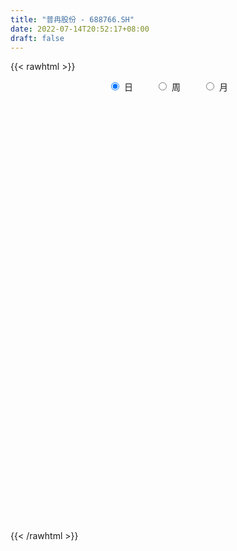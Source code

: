 ```yaml
---
title: "普冉股份 - 688766.SH"
date: 2022-07-14T20:52:17+08:00
draft: false
---
```

{{< rawhtml >}}
    <div style="text-align: center">
        <label style="padding: 1rem;"><input style="margin-right: .5rem" type="radio" name="period" value="D" checked onclick="period_change(this)">日</label>
        <label style="padding: 1rem;"><input style="margin-right: .5rem" type="radio" name="period" value="W" onclick="period_change(this)">周</label>
        <label style="padding: 1rem;"><input style="margin-right: .5rem" type="radio" name="period" value="M" onclick="period_change(this)">月</label>
    </div>
    <div id="chart" style="height: 700px;"></div> 
    <script type="text/javascript">
        const D_v = [58268.65,28250.12,22724.33,15409.03,8534.35,14349.78,13867.35,7888.8,6622.65,7757.82,9914.15,5006.06,3383.09,9849.61,11875.42,7345.48,6324.78,6474.68,5242.93,4805.87,4175.47,4387.93,6391.61,6689.88,4238.84,5839.35,2934.41,4165.3,3886.1,6760.62,4770.21,7219.35,5607.62,5137.59,5989.98,8563.42,3699.41,4853.11,4721.84,5753.13,4422.04,11821.78,9132.47,16694.1,10404.24,5970.21,5578.77,6346.5,5115.66,6360.75,4194.41,4963.74,2966.37,5826.07,3930.44,4752.29,3468.2,5980.26,5786.83,3318.81,6489.21,3609.24,3132.94,3223.75,3327.46,4373.76,3975.31,2982.26,4055.14,3986.12,2927.8,2574.61,3000.36,2541.98,1661.28,4690.48,1996.5,3248.9,1949.88,1575.36,2856.52,2101.0,2154.35,1673.81,1792.51,2553.19,3161.26,2450.57,3401.6,3051.29,2714.73,2102.92,1855.33,2385.57,2787.82,2571.89,4621.93,3447.98,4670.73,2388.3,2896.95,5318.82,2497.03,2058.15,1934.62,3176.71,3413.31,1616.71,3012.43,2032.31,2437.03,2145.66,1676.96,2399.94,1377.96,2557.17,2073.32,1860.48,2718.51,10957.35,7691.69,3714.82,3191.19,4531.07,2477.22,2040.88,2582.5,3057.42,3673.4,4067.77,5267.3,3077.58,3204.6,2721.87,5568.29,4195.87,2424.45,7485.88,3440.18,2317.79,2362.52,3115.82,2555.03,1964.69,2246.5,2050.48,5873.83,2908.66,4347.24,5238.17,3774.84,3700.86,3988.28,9362.57,5390.87,2520.39,2556.45,2705.76,4145.79,4696.58,3841.88,9533.49,8629.32,3742.83,4325.99,4444.35,2335.61,1575.22,2547.8,3596.74,2466.88,3166.27,2913.24,2287.08,1383.1,3557.97,2224.75,1431.84,2423.58,1719.12,4388.53,2009.73,2132.02,5470.42,4927.0,7152.61,7643.23,4333.56,3320.94,2951.75,2205.23,2354.81,3911.39,3095.48,3615.81,2585.14,3011.75,2648.26,2808.34,3700.94,3485.98,3224.49,4232.06,5576.32,3487.24,2895.41,4197.13,2866.72,2935.86,2290.79,2074.09,2369.14,3775.21,2804.8,2157.49]
const D_histogram = [0.0,0.1212535613,2.4497655701,2.7277032913,2.0512291607,0.3484858942,-2.9243756701,-5.6501884372,-6.1185372698,-5.3070384842,-5.8961535759,-6.2052071644,-5.9427043928,-8.1180292231,-8.4577120936,-9.8510429253,-10.3912581724,-10.5566289873,-10.0292992289,-9.0496085076,-8.1757730872,-6.6909123662,-6.3419808224,-6.0566480672,-5.03949918,-4.6316847406,-3.7837905758,-2.2319325381,-0.7643838731,1.5751549619,3.6585405174,6.1702826308,7.8194326126,7.507094917,6.521726021,5.1972532583,4.2877139587,3.7699658666,3.8941341787,4.7696574896,3.8614678229,5.590191719,7.162472056,9.7019845329,10.5373786441,10.8207864446,10.6344611368,9.638915125,8.8683786849,9.2609911716,9.01673728,8.3451394526,7.5884408349,5.2206491347,2.9457302829,2.7688568708,2.4325799886,3.52095458,4.1148917584,3.9078585996,3.4221862644,2.7871863028,1.9859703082,1.7849425496,1.1037562971,0.5836639287,-0.8101850695,-1.7175938652,-3.3445945655,-5.4177768341,-6.2430479056,-6.3243876683,-6.4504537851,-6.4549695267,-6.1149948188,-6.6459706518,-6.723232488,-7.0576986461,-7.4189243898,-7.2690430556,-6.3491190575,-5.8903401314,-5.6584705384,-5.4174718213,-4.4301141058,-3.8283755102,-2.5555870459,-1.5989235589,-1.6188952979,-1.8901637703,-1.8524117598,-1.4879024881,-0.9796155843,-1.0265700125,-0.2220710947,0.0335691705,1.3420882397,2.5017837061,3.4761771321,3.7616924111,3.9052361019,2.1156312396,0.9130336216,-0.4331225062,-1.3318344786,-1.6153228552,-2.3638550055,-2.6017249182,-3.1673786526,-2.806498225,-2.6527901211,-2.6737028385,-2.3935466795,-1.6939628373,-1.0029803686,-0.162425237,0.1410635459,0.7190262857,0.4925859915,3.230988333,3.9013279568,4.4803253889,4.9110917803,5.4193914938,5.2269991928,4.4710689311,3.924238129,2.4675388864,1.4902532565,1.5288218936,1.4219410104,1.4304736911,0.4265664966,-0.4346573172,-0.7818737584,-0.8967030102,-1.2662462154,0.4259755998,1.5211337187,2.1728906139,2.2868044647,2.0058381782,1.0995142818,0.342734756,0.2367766461,0.1978638908,1.505719459,1.8160477142,2.6058435281,3.4956562797,3.1356987937,3.3800410411,2.2053120954,-0.1564963364,-3.0545754653,-4.5772108251,-5.7799262746,-6.7046238166,-7.7876174456,-8.3975283463,-9.0184632259,-10.7674474016,-10.1926924844,-9.6514838238,-8.1950877808,-6.3867498369,-4.9307332609,-3.7389355433,-2.1610696732,-0.3392405058,1.1004281518,2.8933117441,3.6678579521,4.2069962936,4.4241646262,5.0300719018,5.4343547218,5.8037666931,5.1142391192,0.483552617,-2.8446984855,-4.7397776023,-5.435611378,-4.7240098101,-3.6628654656,-1.9161808154,-0.3120237598,0.7984155136,1.4698099802,1.5939014165,1.921306043,2.1478320709,1.8259374826,1.7371641904,1.9783577993,2.1826627178,2.4700535263,2.4601647397,2.0744249872,2.3480096192,2.7598819995,2.9810220357,3.2633389666,3.1463100687,3.1340452772,2.8127164952,2.095593407,1.4663445145,1.2204843032,0.9078575684,0.7476679013,0.4153002012,-0.2522921193,-0.7932060468,-0.8295255938]
const D_fast = [0.0,0.1515669516,3.0925203529,4.052383897,3.8887170566,2.2730952636,-1.7308602182,-5.8692200947,-7.8672032446,-8.3824640801,-10.4456175657,-12.3059729454,-13.529146272,-17.733978408,-20.1880893019,-24.0441808649,-27.1822106552,-29.986738717,-31.9667337658,-33.2494451713,-34.4195530227,-34.6074203932,-35.8439840551,-37.0728133166,-37.3155392245,-38.0656459702,-38.1636994494,-37.1698245462,-35.8933718495,-33.160044274,-30.1620235892,-26.107710818,-22.5037026832,-20.9392666495,-20.2942040402,-20.3193634883,-20.1569742982,-19.7322309236,-18.634529067,-16.5665913836,-16.5094140946,-13.3831422687,-10.0202439178,-5.0552353076,-1.5854965354,1.4031078762,3.8753978526,5.2895806221,6.7361388532,9.4439991328,11.4539295612,12.8686165969,14.009028188,12.9463987714,11.4079124904,11.9232532959,12.1951214109,14.1637346472,15.7863947652,16.5563262564,16.9262004872,16.9879971013,16.6832736838,16.9284815626,16.5232343843,16.1490579981,14.5526627325,13.2158554706,10.7527061289,7.3250796518,4.9390466038,3.2766099241,1.537930361,-0.0803277623,-1.269101759,-3.461570255,-5.2196402132,-7.3185310328,-9.534487874,-11.2018673037,-11.86922307,-12.8830291767,-14.0657772184,-15.1791464565,-15.2993172675,-15.6546725494,-15.0207808467,-14.4638482494,-14.8885438128,-15.6323532278,-16.0577041572,-16.0651705076,-15.8017874999,-16.1053844312,-15.356403287,-15.0923707292,-13.4483296,-11.6631882071,-9.8197504981,-8.5938121164,-7.4739594,-8.7346564525,-9.708995665,-11.1634324194,-12.3951030114,-13.0824221018,-14.4219180035,-15.3102191457,-16.6677175432,-17.0084616719,-17.5179510983,-18.2072895253,-18.5255200363,-18.2494269034,-17.8091895268,-17.0092407045,-16.670486035,-15.9127667238,-16.0160605202,-12.4699110955,-10.8242394824,-9.1251607031,-7.4666213667,-5.6034737798,-4.4891162826,-4.1272793114,-3.6930505812,-4.5328651022,-5.1375874181,-4.7168133075,-4.4682089382,-4.1020578347,-4.9993234051,-5.9692115482,-6.511896429,-6.8509014333,-7.5370061924,-5.7382904773,-4.2628489286,-3.0678693799,-2.382254413,-2.1617611549,-2.7932064809,-3.4643023177,-3.511066266,-3.5005130487,-1.8162276158,-1.0518874319,0.389369264,2.1530960855,2.5770632979,3.6664158056,3.0430148837,0.6420823679,-3.0196406274,-5.6865786934,-8.3342757116,-10.9351292078,-13.9650271981,-16.6743201855,-19.5498708714,-23.9907168975,-25.9641351015,-27.8357973969,-28.428173299,-28.2165228143,-27.9931895535,-27.7361257218,-26.6985272699,-24.9615082291,-23.2467325335,-20.7305210052,-19.0390103092,-17.4481228943,-16.1249134052,-14.2614881541,-12.4986166536,-10.6782630091,-10.0892308031,-14.5990291511,-18.638454875,-21.7184783923,-23.7732150125,-24.2426158972,-24.0971879191,-22.8295484728,-21.303397357,-19.9933542053,-18.9545072436,-18.4319404532,-17.624209316,-16.8607252703,-16.7261354879,-16.3806177326,-15.6448346738,-14.8948640759,-13.9899598858,-13.3848074875,-13.2519409932,-12.3913539564,-11.2895110762,-10.3231155311,-9.2249638586,-8.5554152393,-7.7841687115,-7.4023183697,-7.5955431062,-7.85820587,-7.7989450056,-7.8846073482,-7.85788004,-8.0864226898,-8.8170880401,-9.5563034793,-9.8000044247]
const D_slow = [0.0,0.0303133903,0.6427547828,1.3246806057,1.8374878958,1.9246093694,1.1935154519,-0.2190316574,-1.7486659749,-3.0754255959,-4.5494639899,-6.100765781,-7.5864418792,-9.615949185,-11.7303772084,-14.1931379397,-16.7909524828,-19.4301097296,-21.9374345368,-24.1998366637,-26.2437799355,-27.9165080271,-29.5020032327,-31.0161652495,-32.2760400445,-33.4339612296,-34.3799088736,-34.9378920081,-35.1289879764,-34.7351992359,-33.8205641066,-32.2779934489,-30.3231352957,-28.4463615665,-26.8159300612,-25.5166167466,-24.4446882569,-23.5021967903,-22.5286632456,-21.3362488732,-20.3708819175,-18.9733339877,-17.1827159737,-14.7572198405,-12.1228751795,-9.4176785683,-6.7590632842,-4.3493345029,-2.1322398317,0.1830079612,2.4371922812,4.5234771443,6.4205873531,7.7257496367,8.4621822075,9.1543964251,9.7625414223,10.6427800673,11.6715030069,12.6484676568,13.5040142229,14.2008107985,14.6973033756,15.143539013,15.4194780873,15.5653940694,15.3628478021,14.9334493358,14.0973006944,12.7428564859,11.1820945095,9.6009975924,7.9883841461,6.3746417644,4.8458930597,3.1844003968,1.5035922748,-0.2608323867,-2.1155634842,-3.9328242481,-5.5201040125,-6.9926890453,-8.4073066799,-9.7616746352,-10.8692031617,-11.8262970392,-12.4651938007,-12.8649246905,-13.2696485149,-13.7421894575,-14.2052923975,-14.5772680195,-14.8221719156,-15.0788144187,-15.1343321924,-15.1259398997,-14.7904178398,-14.1649719133,-13.2959276302,-12.3555045274,-11.379195502,-10.8502876921,-10.6220292867,-10.7303099132,-11.0632685328,-11.4670992466,-12.058062998,-12.7084942275,-13.5003388907,-14.2019634469,-14.8651609772,-15.5335866868,-16.1319733567,-16.555464066,-16.8062091582,-16.8468154675,-16.811549581,-16.6317930095,-16.5086465117,-15.7008994284,-14.7255674392,-13.605486092,-12.3777131469,-11.0228652735,-9.7161154753,-8.5983482425,-7.6172887103,-7.0004039887,-6.6278406746,-6.2456352011,-5.8901499486,-5.5325315258,-5.4258899016,-5.5345542309,-5.7300226706,-5.9541984231,-6.270759977,-6.164266077,-5.7839826473,-5.2407599939,-4.6690588777,-4.1675993331,-3.8927207627,-3.8070370737,-3.7478429122,-3.6983769395,-3.3219470747,-2.8679351462,-2.2164742641,-1.3425601942,-0.5586354958,0.2863747645,0.8377027883,0.7985787042,0.0349348379,-1.1093678683,-2.554349437,-4.2305053911,-6.1774097525,-8.2767918391,-10.5314076456,-13.223269496,-15.7714426171,-18.184313573,-20.2330855182,-21.8297729774,-23.0624562927,-23.9971901785,-24.5374575968,-24.6222677232,-24.3471606853,-23.6238327493,-22.7068682613,-21.6551191879,-20.5490780313,-19.2915600559,-17.9329713754,-16.4820297021,-15.2034699223,-15.0825817681,-15.7937563895,-16.9787007901,-18.3376036346,-19.5186060871,-20.4343224535,-20.9133676573,-20.9913735973,-20.7917697189,-20.4243172238,-20.0258418697,-19.545515359,-19.0085573412,-18.5520729706,-18.117781923,-17.6231924732,-17.0775267937,-16.4600134121,-15.8449722272,-15.3263659804,-14.7393635756,-14.0493930757,-13.3041375668,-12.4883028252,-11.701725308,-10.9182139887,-10.2150348649,-9.6911365131,-9.3245503845,-9.0194293087,-8.7924649166,-8.6055479413,-8.501722891,-8.5647959208,-8.7630974325,-8.9704788309]
const D_data = [['2021-08-23', 423.0, 485.1, 415.0, 498.0],['2021-08-24', 484.0, 487.0, 466.66, 512.99],['2021-08-25', 474.0, 522.4, 472.66, 536.0],['2021-08-26', 519.0, 505.99, 488.89, 528.0],['2021-08-27', 500.11, 495.09, 490.8, 507.56],['2021-08-30', 499.99, 477.0, 472.0, 514.95],['2021-08-31', 464.0, 443.0, 440.0, 478.0],['2021-09-01', 438.28, 430.2, 423.0, 449.8],['2021-09-02', 430.11, 444.96, 426.07, 445.25],['2021-09-03', 440.06, 457.0, 432.1, 466.0],['2021-09-06', 457.0, 435.0, 433.3, 469.98],['2021-09-07', 435.42, 430.45, 423.53, 438.55],['2021-09-08', 431.0, 431.63, 429.11, 437.77],['2021-09-09', 428.34, 389.0, 388.5, 428.34],['2021-09-10', 386.0, 397.0, 375.08, 409.78],['2021-09-13', 390.19, 369.88, 368.88, 391.0],['2021-09-14', 370.0, 364.98, 363.68, 375.0],['2021-09-15', 365.0, 356.76, 353.6, 366.93],['2021-09-16', 359.74, 355.2, 350.3, 364.99],['2021-09-17', 357.5, 354.0, 351.0, 361.59],['2021-09-22', 347.0, 347.18, 345.0, 356.0],['2021-09-23', 347.28, 351.4, 345.48, 355.84],['2021-09-24', 351.0, 332.8, 332.1, 354.55],['2021-09-27', 334.5, 324.42, 318.0, 337.0],['2021-09-28', 328.0, 328.15, 321.02, 338.21],['2021-09-29', 327.0, 315.8, 313.1, 327.0],['2021-09-30', 318.23, 316.5, 315.0, 320.6],['2021-10-08', 318.8, 324.47, 318.01, 332.66],['2021-10-11', 329.0, 325.4, 318.0, 329.8],['2021-10-12', 319.9, 342.0, 316.88, 346.54],['2021-10-13', 338.1, 348.0, 333.3, 349.0],['2021-10-14', 346.1, 365.07, 346.0, 369.55],['2021-10-15', 366.0, 366.7, 355.8, 372.7],['2021-10-18', 363.0, 347.7, 345.22, 365.07],['2021-10-19', 347.0, 337.43, 335.12, 350.5],['2021-10-20', 337.98, 327.88, 321.44, 341.05],['2021-10-21', 326.95, 327.26, 324.02, 329.0],['2021-10-22', 327.0, 328.11, 327.0, 336.99],['2021-10-25', 332.04, 334.88, 315.0, 335.5],['2021-10-26', 332.0, 347.36, 332.0, 348.98],['2021-10-27', 346.0, 325.4, 322.0, 346.79],['2021-10-28', 334.0, 361.67, 333.01, 365.64],['2021-10-29', 357.0, 371.21, 356.98, 382.0],['2021-11-01', 408.0, 398.99, 385.0, 415.0],['2021-11-02', 397.35, 393.0, 390.5, 409.49],['2021-11-03', 392.35, 396.16, 389.02, 403.9],['2021-11-04', 396.01, 398.0, 388.28, 399.55],['2021-11-05', 402.0, 392.0, 391.55, 416.5],['2021-11-08', 387.97, 397.0, 377.7, 397.92],['2021-11-09', 394.0, 417.7, 392.02, 417.88],['2021-11-10', 417.78, 417.65, 407.0, 419.95],['2021-11-11', 414.0, 417.28, 411.0, 428.0],['2021-11-12', 413.5, 419.52, 409.09, 423.0],['2021-11-15', 422.85, 397.0, 393.07, 422.85],['2021-11-16', 395.97, 390.0, 388.35, 403.5],['2021-11-17', 393.0, 413.2, 390.02, 413.75],['2021-11-18', 412.82, 413.25, 409.18, 422.82],['2021-11-19', 411.11, 437.0, 411.1, 437.99],['2021-11-22', 434.93, 440.03, 433.1, 447.8],['2021-11-23', 439.99, 436.0, 432.0, 447.0],['2021-11-24', 435.99, 435.44, 433.0, 458.6],['2021-11-25', 431.94, 435.0, 430.0, 447.33],['2021-11-26', 433.97, 433.0, 425.27, 438.58],['2021-11-29', 427.07, 441.45, 425.58, 442.99],['2021-11-30', 443.18, 436.38, 432.63, 448.8],['2021-12-01', 436.29, 438.03, 433.3, 458.28],['2021-12-02', 439.5, 424.0, 423.0, 439.51],['2021-12-03', 426.7, 425.0, 423.58, 438.8],['2021-12-06', 425.0, 409.14, 403.9, 425.0],['2021-12-07', 412.0, 391.9, 389.0, 412.93],['2021-12-08', 396.88, 396.7, 391.2, 401.8],['2021-12-09', 396.81, 400.0, 395.42, 403.33],['2021-12-10', 397.78, 395.0, 393.69, 407.0],['2021-12-13', 394.6, 392.01, 390.8, 397.45],['2021-12-14', 392.09, 392.99, 390.69, 395.44],['2021-12-15', 389.98, 377.0, 375.99, 393.99],['2021-12-16', 379.88, 376.0, 373.3, 379.99],['2021-12-17', 376.75, 366.21, 363.0, 377.66],['2021-12-20', 363.85, 358.0, 357.0, 369.48],['2021-12-21', 357.98, 357.5, 352.75, 361.58],['2021-12-22', 358.51, 363.91, 356.18, 368.88],['2021-12-23', 364.53, 356.06, 355.0, 364.53],['2021-12-24', 356.38, 349.35, 346.74, 356.38],['2021-12-27', 348.0, 345.0, 344.0, 353.97],['2021-12-28', 345.51, 352.26, 345.51, 353.65],['2021-12-29', 350.0, 346.8, 341.18, 351.97],['2021-12-30', 346.0, 356.0, 346.0, 359.0],['2021-12-31', 355.0, 354.61, 351.57, 357.71],['2022-01-04', 354.56, 341.75, 338.0, 357.5],['2022-01-05', 339.36, 334.47, 332.0, 343.88],['2022-01-06', 333.5, 334.21, 327.72, 337.26],['2022-01-07', 333.86, 336.0, 333.45, 339.9],['2022-01-10', 335.01, 337.08, 326.11, 338.0],['2022-01-11', 337.08, 328.43, 328.0, 338.88],['2022-01-12', 330.91, 338.5, 330.69, 339.05],['2022-01-13', 337.0, 332.26, 330.1, 338.26],['2022-01-14', 330.0, 348.12, 329.08, 353.35],['2022-01-17', 347.95, 352.43, 345.28, 355.91],['2022-01-18', 352.55, 356.34, 351.0, 368.68],['2022-01-19', 352.18, 352.2, 348.5, 356.2],['2022-01-20', 349.0, 352.97, 349.0, 365.2],['2022-01-21', 357.48, 325.1, 323.1, 357.48],['2022-01-24', 324.0, 324.02, 315.01, 325.91],['2022-01-25', 320.35, 313.97, 313.2, 327.81],['2022-01-26', 318.9, 311.22, 307.1, 319.8],['2022-01-27', 315.0, 312.93, 310.99, 324.08],['2022-01-28', 313.0, 301.02, 298.94, 319.16],['2022-02-07', 306.51, 300.98, 298.02, 307.38],['2022-02-08', 299.89, 290.5, 284.09, 299.9],['2022-02-09', 290.0, 297.18, 288.88, 298.59],['2022-02-10', 297.18, 291.71, 287.0, 299.09],['2022-02-11', 291.71, 285.57, 284.1, 291.71],['2022-02-14', 284.0, 285.75, 276.99, 285.88],['2022-02-15', 285.69, 289.69, 283.41, 291.88],['2022-02-16', 293.0, 289.89, 286.8, 293.99],['2022-02-17', 287.28, 293.05, 287.2, 298.55],['2022-02-18', 290.5, 287.01, 284.33, 292.0],['2022-02-21', 287.87, 290.8, 285.61, 292.99],['2022-02-22', 290.5, 279.79, 278.0, 290.5],['2022-02-23', 284.46, 322.97, 280.0, 325.38],['2022-02-24', 317.0, 306.99, 301.52, 319.87],['2022-02-25', 311.69, 310.58, 309.0, 316.98],['2022-02-28', 308.75, 313.38, 308.75, 318.0],['2022-03-01', 312.11, 319.38, 308.0, 322.53],['2022-03-02', 316.81, 314.25, 310.03, 318.77],['2022-03-03', 314.9, 307.2, 307.11, 316.6],['2022-03-04', 306.91, 308.5, 304.32, 315.32],['2022-03-07', 305.62, 293.18, 291.62, 307.51],['2022-03-08', 293.0, 293.2, 285.84, 304.67],['2022-03-09', 294.76, 303.68, 288.53, 304.67],['2022-03-10', 313.0, 301.99, 301.42, 316.0],['2022-03-11', 297.95, 303.5, 290.95, 303.81],['2022-03-14', 300.0, 288.07, 286.51, 304.79],['2022-03-15', 283.01, 284.01, 279.01, 293.4],['2022-03-16', 286.88, 285.88, 267.32, 289.98],['2022-03-17', 295.0, 286.03, 285.51, 295.44],['2022-03-18', 284.68, 279.78, 276.0, 284.68],['2022-03-21', 286.66, 307.99, 286.0, 313.82],['2022-03-22', 305.37, 308.0, 305.08, 311.87],['2022-03-23', 307.38, 307.88, 305.08, 309.9],['2022-03-24', 304.88, 304.3, 301.91, 307.66],['2022-03-25', 307.0, 299.99, 298.5, 314.5],['2022-03-28', 297.14, 289.6, 289.01, 299.38],['2022-03-29', 289.6, 286.99, 285.2, 293.03],['2022-03-30', 289.26, 292.5, 286.33, 293.4],['2022-03-31', 290.0, 292.59, 285.0, 294.87],['2022-04-01', 290.09, 313.1, 286.15, 322.54],['2022-04-06', 309.6, 305.88, 302.58, 314.88],['2022-04-07', 301.11, 316.29, 301.11, 321.99],['2022-04-08', 316.29, 324.3, 311.05, 332.8],['2022-04-11', 324.2, 312.6, 312.6, 324.2],['2022-04-12', 311.11, 322.46, 306.38, 323.96],['2022-04-13', 320.73, 304.47, 303.66, 327.98],['2022-04-14', 305.09, 280.93, 267.0, 308.8],['2022-04-15', 272.0, 258.7, 258.3, 272.0],['2022-04-18', 250.0, 260.8, 250.0, 264.87],['2022-04-19', 258.3, 252.99, 252.01, 262.18],['2022-04-20', 253.0, 245.2, 245.2, 256.8],['2022-04-21', 243.98, 231.2, 231.2, 247.85],['2022-04-22', 231.49, 225.0, 218.23, 232.0],['2022-04-25', 220.0, 213.18, 213.0, 228.33],['2022-04-26', 217.0, 182.96, 181.07, 217.98],['2022-04-27', 178.83, 198.41, 175.0, 199.27],['2022-04-28', 195.01, 190.62, 187.01, 196.0],['2022-04-29', 193.99, 197.6, 189.12, 200.55],['2022-05-05', 195.68, 202.01, 195.68, 209.94],['2022-05-06', 198.0, 198.7, 195.0, 203.8],['2022-05-09', 196.78, 195.73, 195.19, 200.41],['2022-05-10', 192.03, 202.25, 191.88, 205.4],['2022-05-11', 203.52, 210.02, 201.3, 216.29],['2022-05-12', 206.59, 210.89, 205.55, 213.0],['2022-05-13', 210.95, 222.27, 207.2, 224.0],['2022-05-16', 222.22, 215.8, 213.67, 222.88],['2022-05-17', 215.5, 216.41, 211.18, 220.79],['2022-05-18', 216.97, 214.88, 213.0, 218.55],['2022-05-19', 213.8, 222.94, 211.08, 223.0],['2022-05-20', 222.88, 224.7, 219.4, 226.85],['2022-05-23', 224.41, 228.42, 222.48, 229.46],['2022-05-24', 227.87, 216.4, 216.28, 228.8],['2022-05-25', 155.0, 152.64, 151.0, 159.84],['2022-05-26', 152.0, 144.21, 142.0, 152.62],['2022-05-27', 144.68, 142.61, 142.6, 148.07],['2022-05-30', 142.88, 144.0, 138.52, 145.0],['2022-05-31', 143.96, 154.9, 141.2, 157.0],['2022-06-01', 154.18, 157.87, 152.0, 160.49],['2022-06-02', 156.62, 168.89, 156.0, 169.98],['2022-06-06', 168.77, 172.31, 167.1, 177.85],['2022-06-07', 170.0, 170.7, 168.26, 174.53],['2022-06-08', 172.0, 168.0, 165.2, 173.79],['2022-06-09', 168.0, 161.64, 160.06, 168.78],['2022-06-10', 161.64, 164.0, 160.35, 165.58],['2022-06-13', 162.5, 163.12, 160.79, 166.18],['2022-06-14', 162.76, 154.9, 151.0, 162.76],['2022-06-15', 154.59, 155.52, 154.59, 161.0],['2022-06-16', 159.0, 159.01, 154.81, 163.0],['2022-06-17', 157.48, 158.95, 156.01, 162.7],['2022-06-20', 160.98, 160.8, 158.02, 163.94],['2022-06-21', 160.57, 157.5, 155.59, 162.09],['2022-06-22', 157.5, 151.31, 150.59, 158.68],['2022-06-23', 151.36, 158.9, 151.36, 160.0],['2022-06-24', 158.98, 162.49, 158.98, 165.9],['2022-06-27', 161.5, 162.17, 160.94, 166.0],['2022-06-28', 162.17, 164.97, 155.63, 165.98],['2022-06-29', 164.97, 161.26, 161.26, 169.4],['2022-06-30', 162.0, 163.13, 160.44, 165.88],['2022-07-01', 165.0, 159.23, 158.16, 165.99],['2022-07-04', 158.6, 152.0, 145.7, 158.6],['2022-07-05', 152.0, 149.52, 148.11, 155.87],['2022-07-06', 149.52, 151.72, 146.8, 155.98],['2022-07-07', 151.72, 148.95, 147.11, 152.95],['2022-07-08', 149.3, 149.0, 148.24, 152.5],['2022-07-11', 147.69, 144.75, 144.08, 148.99],['2022-07-12', 144.5, 136.68, 136.59, 146.18],['2022-07-13', 135.6, 133.33, 132.97, 137.0],['2022-07-14', 132.43, 136.17, 132.34, 139.26]]
const W_v = [133186.48,50486.4,40028.33,30193.74,14955.01,19702.48,4165.3,28243.9,28243.51,35851.26,44993.82,23600.93,23957.26,22337.03,17882.54,16544.03,14139.14,10637.11,11631.34,11270.54,14222.54,18722.78,13079.82,11244.14,10085.35,26942.85,14822.86,19143.47,18115.08,18722.19,14690.53,12494.07,26217.42,16624.97,30073.51,6779.96,13352.91,12366.14,11972.8,19682.05,20454.71,15562.63,15655.27,19415.52,14364.59,11106.64]
const W_histogram = [0.0,-2.4308148148,-7.6504946291,-13.2422194451,-17.3526006377,-19.9667747318,-19.9117528578,-15.9548389246,-14.8811018923,-10.4235893559,-5.4788766721,-0.0460260386,4.7673565553,7.5584739251,8.6632616994,7.2294420222,4.3403775848,1.442095587,0.0983288285,-1.7242071665,-1.7862394693,-2.9800518341,-4.8815149813,-6.5649696906,-6.930688221,-5.0232223329,-3.4164351412,-2.2608988025,-2.6382865016,-1.1471748429,0.9864187076,3.2867209759,0.6622397096,-2.877146725,-6.3958286274,-7.8836974047,-6.5687438714,-4.9001015678,-8.4799476051,-8.2265352659,-7.5542417756,-6.6476376117,-5.0783527023,-3.598362369,-2.6885314058,-2.3435583516]
const W_fast = [0.0,-3.0385185185,-10.1708219901,-19.0731016673,-27.5216330194,-35.1275007965,-40.0504171369,-40.0822129349,-42.7287513756,-40.8771361782,-37.3021426625,-31.8807985386,-25.8755768058,-21.1948409547,-17.9242377556,-17.5506969272,-19.3546669685,-21.8924250696,-23.2116096209,-25.4651974076,-25.9737895777,-27.912614901,-31.0344567936,-34.3591539254,-36.4575445111,-35.8058842063,-35.0532057999,-34.4628941618,-35.4998534862,-34.2955355383,-31.9153373109,-28.7933547987,-31.2522761375,-35.5109492533,-40.6285883127,-44.0873814411,-44.4146138757,-43.970996964,-49.6708299026,-51.4740513798,-52.6903183334,-53.4456235724,-53.1459268387,-52.5655270975,-52.3278289858,-52.5687455196]
const W_slow = [0.0,-0.6077037037,-2.520327361,-5.8308822223,-10.1690323817,-15.1607260646,-20.1386642791,-24.1273740103,-27.8476494833,-30.4535468223,-31.8232659903,-31.8347725,-30.6429333612,-28.7533148799,-26.587499455,-24.7801389495,-23.6950445533,-23.3345206565,-23.3099384494,-23.740990241,-24.1875501084,-24.9325630669,-26.1529418122,-27.7941842349,-29.5268562901,-30.7826618733,-31.6367706586,-32.2019953593,-32.8615669847,-33.1483606954,-32.9017560185,-32.0800757745,-31.9145158471,-32.6338025284,-34.2327596852,-36.2036840364,-37.8458700042,-39.0708953962,-41.1908822975,-43.2475161139,-45.1360765578,-46.7979859608,-48.0675741363,-48.9671647286,-49.63929758,-50.2251871679]
const W_data = [['2021-08-27', 423.0, 495.09, 415.0, 536.0],['2021-09-03', 499.99, 457.0, 423.0, 514.95],['2021-09-10', 457.0, 397.0, 375.08, 469.98],['2021-09-17', 390.19, 354.0, 350.3, 391.0],['2021-09-24', 347.0, 332.8, 332.1, 356.0],['2021-09-30', 334.5, 316.5, 313.1, 338.21],['2021-10-08', 318.8, 324.47, 318.01, 332.66],['2021-10-15', 329.0, 366.7, 316.88, 372.7],['2021-10-22', 363.0, 328.11, 321.44, 365.07],['2021-10-29', 332.04, 371.21, 315.0, 382.0],['2021-11-05', 408.0, 392.0, 385.0, 416.5],['2021-11-12', 387.97, 419.52, 377.7, 428.0],['2021-11-19', 422.85, 437.0, 388.35, 437.99],['2021-11-26', 434.93, 433.0, 425.27, 458.6],['2021-12-03', 427.07, 425.0, 423.0, 458.28],['2021-12-10', 425.0, 395.0, 389.0, 425.0],['2021-12-17', 394.6, 366.21, 363.0, 397.45],['2021-12-24', 363.85, 349.35, 346.74, 369.48],['2021-12-31', 348.0, 354.61, 341.18, 359.0],['2022-01-07', 354.56, 336.0, 327.72, 357.5],['2022-01-14', 335.01, 348.12, 326.11, 353.35],['2022-01-21', 347.95, 325.1, 323.1, 368.68],['2022-01-28', 324.0, 301.02, 298.94, 327.81],['2022-02-11', 306.51, 285.57, 284.09, 307.38],['2022-02-18', 284.0, 287.01, 276.99, 298.55],['2022-02-25', 287.87, 310.58, 278.0, 325.38],['2022-03-04', 308.75, 308.5, 304.32, 322.53],['2022-03-11', 305.62, 303.5, 285.84, 316.0],['2022-03-18', 300.0, 279.78, 267.32, 304.79],['2022-03-25', 286.66, 299.99, 286.0, 314.5],['2022-04-01', 297.14, 313.1, 285.0, 322.54],['2022-04-08', 309.6, 324.3, 301.11, 332.8],['2022-04-15', 324.2, 258.7, 258.3, 327.98],['2022-04-22', 250.0, 225.0, 218.23, 264.87],['2022-04-29', 220.0, 197.6, 175.0, 228.33],['2022-05-06', 195.68, 198.7, 195.0, 209.94],['2022-05-13', 196.78, 222.27, 191.88, 224.0],['2022-05-20', 222.22, 224.7, 211.08, 226.85],['2022-05-27', 224.41, 142.61, 142.0, 229.46],['2022-06-02', 142.88, 168.89, 138.52, 169.98],['2022-06-10', 168.77, 164.0, 160.06, 177.85],['2022-06-17', 162.5, 158.95, 151.0, 166.18],['2022-06-24', 160.98, 162.49, 150.59, 165.9],['2022-07-01', 161.5, 159.23, 155.63, 169.4],['2022-07-08', 158.6, 149.0, 145.7, 158.6],['2022-07-15', 147.69, 136.17, 132.34, 148.99]]
const M_v = [161403.61,127148.83,96503.97,121440.25,64282.95,57295.68,51463.53,76429.11,91283.8,52074.25,80272.33,28366.64]
const M_histogram = [0.0,-8.0729344729,-9.1998325988,-5.2255148045,-7.6276515206,-12.0847356882,-13.3598549046,-14.6588420219,-20.6065542151,-25.7722161773,-26.8679379577,-27.5397666579]
const M_fast = [0.0,-10.0911680912,-13.5180243667,-10.8500852735,-15.1591348698,-22.6374029595,-27.2524859021,-32.2161835248,-43.3155342717,-54.9242502783,-62.7369565481,-70.2937269128]
const M_slow = [0.0,-2.0182336182,-4.3181917679,-5.624570469,-7.5314833492,-10.5526672713,-13.8926309974,-17.5573415029,-22.7089800567,-29.152034101,-35.8690185904,-42.7539602549]
const M_data = [['2021-08-31', 423.0, 443.0, 415.0, 536.0],['2021-09-30', 438.28, 316.5, 313.1, 469.98],['2021-10-29', 318.8, 371.21, 315.0, 382.0],['2021-11-30', 408.0, 436.38, 377.7, 458.6],['2021-12-31', 436.29, 354.61, 341.18, 458.28],['2022-01-28', 354.56, 301.02, 298.94, 368.68],['2022-02-28', 306.51, 313.38, 276.99, 325.38],['2022-03-31', 312.11, 292.59, 267.32, 322.53],['2022-04-29', 290.09, 197.6, 175.0, 332.8],['2022-05-31', 195.68, 154.9, 138.52, 229.46],['2022-06-30', 154.18, 163.13, 150.59, 177.85],['2022-07-29', 165.0, 136.17, 132.34, 165.99]]
        const D_a = [null,null,536.0,null,null,null,null,null,null,null,null,null,null,null,null,null,null,null,null,null,null,null,null,null,null,313.1,null,null,null,null,null,null,372.7,null,null,null,null,null,315.0,null,null,null,null,null,null,null,null,null,null,null,null,null,null,null,null,null,null,null,null,null,458.6,null,null,null,null,null,null,null,null,null,null,null,null,null,null,null,null,null,null,null,null,null,null,null,null,null,null,null,null,null,null,null,326.11,null,null,null,null,null,368.68,null,null,null,null,null,null,null,null,null,null,null,null,null,276.99,null,null,null,null,null,null,325.38,null,null,null,null,null,null,null,null,null,null,null,null,null,null,267.32,null,null,null,null,null,null,null,null,null,null,null,null,null,null,332.8,null,null,null,null,null,null,null,null,null,null,null,null,175.0,null,null,null,null,null,null,null,null,null,null,null,null,null,null,229.46,null,null,null,null,138.52,null,null,null,177.85,null,null,null,null,null,null,null,null,null,null,null,150.59,null,null,null,null,169.4,null,null,null,null,null,null,null,null,null,null,null]
const W_a = [null,null,null,null,null,313.1,null,null,null,null,null,null,null,458.6,null,null,null,null,null,null,null,null,null,null,null,null,null,null,null,null,null,null,null,null,null,null,null,null,null,138.52,null,null,null,169.4,null,null]
const M_a = [null,313.1,null,null,null,null,null,null,null,null,null,null]
        const D_b = [[{ coord: ['2021-08-25', 372.7] }, { coord: ['2022-04-08', 315.0] }],[{ coord: ['2022-04-27', 177.85] }, { coord: ['2022-06-06', 175.0] }]]
const W_b = []
const M_b = []
    </script>
{{< /rawhtml >}}